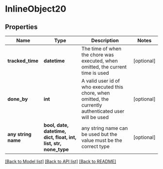 # InlineObject20


## Properties
Name | Type | Description | Notes
------------ | ------------- | ------------- | -------------
**tracked_time** | **datetime** | The time of when the chore was executed, when omitted, the current time is used | [optional] 
**done_by** | **int** | A valid user id of who executed this chore, when omitted, the currently authenticated user will be used | [optional] 
**any string name** | **bool, date, datetime, dict, float, int, list, str, none_type** | any string name can be used but the value must be the correct type | [optional]

[[Back to Model list]](../README.md#documentation-for-models) [[Back to API list]](../README.md#documentation-for-api-endpoints) [[Back to README]](../README.md)


